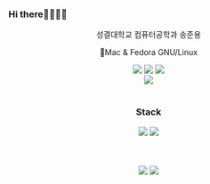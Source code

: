 ### Hi there👨🏻‍💻👋

<div align="center">
   <p> 성결대학교 컴퓨터공학과 송준용 </p>
   <p> 🍎Mac & Fedora GNU/Linux</p>
   <img src="https://img.shields.io/badge/mac%20os-000000?style=for-the-badge&logo=apple&logoColor=white">
   <img src="https://img.shields.io/badge/Fedora-294172?style=for-the-badge&logo=fedora&logoColor=white">
   <img src="https://img.shields.io/badge/ubuntu-E95420?style=for-the-badge&logo=ubuntu&logoColor=white">
   <br/>
   <img src="https://img.shields.io/badge/VIM-%2311AB00.svg?&style=for-the-badge&logo=vim&logoColor=white">
   
</div>
<br/>
<div align="center">
   <h3>Stack</h3>
   <img src="https://img.shields.io/badge/c-A8B9CC?style=for-the-badge&logo=c&logoColor=black">
   <img src="https://img.shields.io/badge/python-3776AB?style=for-the-badge&logo=python&logoColor=white">
   <br/>
</div>
<br/>
<br/>
<br/>
<div align="center">
   <img src="http://mazassumnida.wtf/api/v2/generate_badge?boj=songjy" />
      <img src="https://github-readme-stats.vercel.app/api/top-langs/?username=sssong5252&layout=compact&hide=html,css,scss&theme=dracula&langs_count=14"/>
</div>
